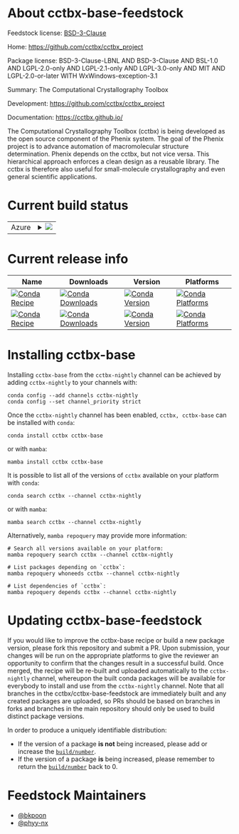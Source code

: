 About cctbx-base-feedstock
==========================

Feedstock license: [BSD-3-Clause](https://github.com/cctbx/nightly-feedstock/blob/main/LICENSE.txt)

Home: https://github.com/cctbx/cctbx_project

Package license: BSD-3-Clause-LBNL AND BSD-3-Clause AND BSL-1.0 AND LGPL-2.0-only AND LGPL-2.1-only AND LGPL-3.0-only AND MIT AND LGPL-2.0-or-later WITH WxWindows-exception-3.1

Summary: The Computational Crystallography Toolbox

Development: https://github.com/cctbx/cctbx_project

Documentation: https://cctbx.github.io/

The Computational Crystallography Toolbox (cctbx) is being developed
as the open source component of the Phenix system. The goal of the
Phenix project is to advance automation of macromolecular structure
determination. Phenix depends on the cctbx, but not vice versa. This
hierarchical approach enforces a clean design as a reusable library.
The cctbx is therefore also useful for small-molecule crystallography
and even general scientific applications.


Current build status
====================


<table>
    
  <tr>
    <td>Azure</td>
    <td>
      <details>
        <summary>
          <a href="https://dev.azure.com/cctbx-release/feedstock-builds/_build/latest?definitionId=11&branchName=main">
            <img src="https://dev.azure.com/cctbx-release/feedstock-builds/_apis/build/status/nightly-feedstock?branchName=main">
          </a>
        </summary>
        <table>
          <thead><tr><th>Variant</th><th>Status</th></tr></thead>
          <tbody><tr>
              <td>linux_64_numpy1.20python3.7.____cpython</td>
              <td>
                <a href="https://dev.azure.com/cctbx-release/feedstock-builds/_build/latest?definitionId=11&branchName=main">
                  <img src="https://dev.azure.com/cctbx-release/feedstock-builds/_apis/build/status/nightly-feedstock?branchName=main&jobName=linux&configuration=linux%20linux_64_numpy1.20python3.7.____cpython" alt="variant">
                </a>
              </td>
            </tr><tr>
              <td>linux_64_numpy1.22python3.8.____cpython</td>
              <td>
                <a href="https://dev.azure.com/cctbx-release/feedstock-builds/_build/latest?definitionId=11&branchName=main">
                  <img src="https://dev.azure.com/cctbx-release/feedstock-builds/_apis/build/status/nightly-feedstock?branchName=main&jobName=linux&configuration=linux%20linux_64_numpy1.22python3.8.____cpython" alt="variant">
                </a>
              </td>
            </tr><tr>
              <td>linux_64_numpy2.0python3.10.____cpython</td>
              <td>
                <a href="https://dev.azure.com/cctbx-release/feedstock-builds/_build/latest?definitionId=11&branchName=main">
                  <img src="https://dev.azure.com/cctbx-release/feedstock-builds/_apis/build/status/nightly-feedstock?branchName=main&jobName=linux&configuration=linux%20linux_64_numpy2.0python3.10.____cpython" alt="variant">
                </a>
              </td>
            </tr><tr>
              <td>linux_64_numpy2.0python3.11.____cpython</td>
              <td>
                <a href="https://dev.azure.com/cctbx-release/feedstock-builds/_build/latest?definitionId=11&branchName=main">
                  <img src="https://dev.azure.com/cctbx-release/feedstock-builds/_apis/build/status/nightly-feedstock?branchName=main&jobName=linux&configuration=linux%20linux_64_numpy2.0python3.11.____cpython" alt="variant">
                </a>
              </td>
            </tr><tr>
              <td>linux_64_numpy2.0python3.12.____cpython</td>
              <td>
                <a href="https://dev.azure.com/cctbx-release/feedstock-builds/_build/latest?definitionId=11&branchName=main">
                  <img src="https://dev.azure.com/cctbx-release/feedstock-builds/_apis/build/status/nightly-feedstock?branchName=main&jobName=linux&configuration=linux%20linux_64_numpy2.0python3.12.____cpython" alt="variant">
                </a>
              </td>
            </tr><tr>
              <td>linux_64_numpy2.0python3.9.____cpython</td>
              <td>
                <a href="https://dev.azure.com/cctbx-release/feedstock-builds/_build/latest?definitionId=11&branchName=main">
                  <img src="https://dev.azure.com/cctbx-release/feedstock-builds/_apis/build/status/nightly-feedstock?branchName=main&jobName=linux&configuration=linux%20linux_64_numpy2.0python3.9.____cpython" alt="variant">
                </a>
              </td>
            </tr><tr>
              <td>osx_64_numpy1.20python3.7.____cpython</td>
              <td>
                <a href="https://dev.azure.com/cctbx-release/feedstock-builds/_build/latest?definitionId=11&branchName=main">
                  <img src="https://dev.azure.com/cctbx-release/feedstock-builds/_apis/build/status/nightly-feedstock?branchName=main&jobName=osx&configuration=osx%20osx_64_numpy1.20python3.7.____cpython" alt="variant">
                </a>
              </td>
            </tr><tr>
              <td>osx_64_numpy1.22python3.8.____cpython</td>
              <td>
                <a href="https://dev.azure.com/cctbx-release/feedstock-builds/_build/latest?definitionId=11&branchName=main">
                  <img src="https://dev.azure.com/cctbx-release/feedstock-builds/_apis/build/status/nightly-feedstock?branchName=main&jobName=osx&configuration=osx%20osx_64_numpy1.22python3.8.____cpython" alt="variant">
                </a>
              </td>
            </tr><tr>
              <td>osx_64_numpy2.0python3.10.____cpython</td>
              <td>
                <a href="https://dev.azure.com/cctbx-release/feedstock-builds/_build/latest?definitionId=11&branchName=main">
                  <img src="https://dev.azure.com/cctbx-release/feedstock-builds/_apis/build/status/nightly-feedstock?branchName=main&jobName=osx&configuration=osx%20osx_64_numpy2.0python3.10.____cpython" alt="variant">
                </a>
              </td>
            </tr><tr>
              <td>osx_64_numpy2.0python3.11.____cpython</td>
              <td>
                <a href="https://dev.azure.com/cctbx-release/feedstock-builds/_build/latest?definitionId=11&branchName=main">
                  <img src="https://dev.azure.com/cctbx-release/feedstock-builds/_apis/build/status/nightly-feedstock?branchName=main&jobName=osx&configuration=osx%20osx_64_numpy2.0python3.11.____cpython" alt="variant">
                </a>
              </td>
            </tr><tr>
              <td>osx_64_numpy2.0python3.12.____cpython</td>
              <td>
                <a href="https://dev.azure.com/cctbx-release/feedstock-builds/_build/latest?definitionId=11&branchName=main">
                  <img src="https://dev.azure.com/cctbx-release/feedstock-builds/_apis/build/status/nightly-feedstock?branchName=main&jobName=osx&configuration=osx%20osx_64_numpy2.0python3.12.____cpython" alt="variant">
                </a>
              </td>
            </tr><tr>
              <td>osx_64_numpy2.0python3.9.____cpython</td>
              <td>
                <a href="https://dev.azure.com/cctbx-release/feedstock-builds/_build/latest?definitionId=11&branchName=main">
                  <img src="https://dev.azure.com/cctbx-release/feedstock-builds/_apis/build/status/nightly-feedstock?branchName=main&jobName=osx&configuration=osx%20osx_64_numpy2.0python3.9.____cpython" alt="variant">
                </a>
              </td>
            </tr><tr>
              <td>osx_arm64_numpy1.22python3.8.____cpython</td>
              <td>
                <a href="https://dev.azure.com/cctbx-release/feedstock-builds/_build/latest?definitionId=11&branchName=main">
                  <img src="https://dev.azure.com/cctbx-release/feedstock-builds/_apis/build/status/nightly-feedstock?branchName=main&jobName=osx&configuration=osx%20osx_arm64_numpy1.22python3.8.____cpython" alt="variant">
                </a>
              </td>
            </tr><tr>
              <td>osx_arm64_numpy2.0python3.10.____cpython</td>
              <td>
                <a href="https://dev.azure.com/cctbx-release/feedstock-builds/_build/latest?definitionId=11&branchName=main">
                  <img src="https://dev.azure.com/cctbx-release/feedstock-builds/_apis/build/status/nightly-feedstock?branchName=main&jobName=osx&configuration=osx%20osx_arm64_numpy2.0python3.10.____cpython" alt="variant">
                </a>
              </td>
            </tr><tr>
              <td>osx_arm64_numpy2.0python3.11.____cpython</td>
              <td>
                <a href="https://dev.azure.com/cctbx-release/feedstock-builds/_build/latest?definitionId=11&branchName=main">
                  <img src="https://dev.azure.com/cctbx-release/feedstock-builds/_apis/build/status/nightly-feedstock?branchName=main&jobName=osx&configuration=osx%20osx_arm64_numpy2.0python3.11.____cpython" alt="variant">
                </a>
              </td>
            </tr><tr>
              <td>osx_arm64_numpy2.0python3.12.____cpython</td>
              <td>
                <a href="https://dev.azure.com/cctbx-release/feedstock-builds/_build/latest?definitionId=11&branchName=main">
                  <img src="https://dev.azure.com/cctbx-release/feedstock-builds/_apis/build/status/nightly-feedstock?branchName=main&jobName=osx&configuration=osx%20osx_arm64_numpy2.0python3.12.____cpython" alt="variant">
                </a>
              </td>
            </tr><tr>
              <td>osx_arm64_numpy2.0python3.9.____cpython</td>
              <td>
                <a href="https://dev.azure.com/cctbx-release/feedstock-builds/_build/latest?definitionId=11&branchName=main">
                  <img src="https://dev.azure.com/cctbx-release/feedstock-builds/_apis/build/status/nightly-feedstock?branchName=main&jobName=osx&configuration=osx%20osx_arm64_numpy2.0python3.9.____cpython" alt="variant">
                </a>
              </td>
            </tr><tr>
              <td>win_64_numpy1.20python3.7.____cpython</td>
              <td>
                <a href="https://dev.azure.com/cctbx-release/feedstock-builds/_build/latest?definitionId=11&branchName=main">
                  <img src="https://dev.azure.com/cctbx-release/feedstock-builds/_apis/build/status/nightly-feedstock?branchName=main&jobName=win&configuration=win%20win_64_numpy1.20python3.7.____cpython" alt="variant">
                </a>
              </td>
            </tr><tr>
              <td>win_64_numpy1.22python3.8.____cpython</td>
              <td>
                <a href="https://dev.azure.com/cctbx-release/feedstock-builds/_build/latest?definitionId=11&branchName=main">
                  <img src="https://dev.azure.com/cctbx-release/feedstock-builds/_apis/build/status/nightly-feedstock?branchName=main&jobName=win&configuration=win%20win_64_numpy1.22python3.8.____cpython" alt="variant">
                </a>
              </td>
            </tr><tr>
              <td>win_64_numpy2.0python3.10.____cpython</td>
              <td>
                <a href="https://dev.azure.com/cctbx-release/feedstock-builds/_build/latest?definitionId=11&branchName=main">
                  <img src="https://dev.azure.com/cctbx-release/feedstock-builds/_apis/build/status/nightly-feedstock?branchName=main&jobName=win&configuration=win%20win_64_numpy2.0python3.10.____cpython" alt="variant">
                </a>
              </td>
            </tr><tr>
              <td>win_64_numpy2.0python3.11.____cpython</td>
              <td>
                <a href="https://dev.azure.com/cctbx-release/feedstock-builds/_build/latest?definitionId=11&branchName=main">
                  <img src="https://dev.azure.com/cctbx-release/feedstock-builds/_apis/build/status/nightly-feedstock?branchName=main&jobName=win&configuration=win%20win_64_numpy2.0python3.11.____cpython" alt="variant">
                </a>
              </td>
            </tr><tr>
              <td>win_64_numpy2.0python3.12.____cpython</td>
              <td>
                <a href="https://dev.azure.com/cctbx-release/feedstock-builds/_build/latest?definitionId=11&branchName=main">
                  <img src="https://dev.azure.com/cctbx-release/feedstock-builds/_apis/build/status/nightly-feedstock?branchName=main&jobName=win&configuration=win%20win_64_numpy2.0python3.12.____cpython" alt="variant">
                </a>
              </td>
            </tr><tr>
              <td>win_64_numpy2.0python3.9.____cpython</td>
              <td>
                <a href="https://dev.azure.com/cctbx-release/feedstock-builds/_build/latest?definitionId=11&branchName=main">
                  <img src="https://dev.azure.com/cctbx-release/feedstock-builds/_apis/build/status/nightly-feedstock?branchName=main&jobName=win&configuration=win%20win_64_numpy2.0python3.9.____cpython" alt="variant">
                </a>
              </td>
            </tr>
          </tbody>
        </table>
      </details>
    </td>
  </tr>
</table>

Current release info
====================

| Name | Downloads | Version | Platforms |
| --- | --- | --- | --- |
| [![Conda Recipe](https://img.shields.io/badge/recipe-cctbx-green.svg)](https://anaconda.org/cctbx-nightly/cctbx) | [![Conda Downloads](https://img.shields.io/conda/dn/cctbx-nightly/cctbx.svg)](https://anaconda.org/cctbx-nightly/cctbx) | [![Conda Version](https://img.shields.io/conda/vn/cctbx-nightly/cctbx.svg)](https://anaconda.org/cctbx-nightly/cctbx) | [![Conda Platforms](https://img.shields.io/conda/pn/cctbx-nightly/cctbx.svg)](https://anaconda.org/cctbx-nightly/cctbx) |
| [![Conda Recipe](https://img.shields.io/badge/recipe-cctbx--base-green.svg)](https://anaconda.org/cctbx-nightly/cctbx-base) | [![Conda Downloads](https://img.shields.io/conda/dn/cctbx-nightly/cctbx-base.svg)](https://anaconda.org/cctbx-nightly/cctbx-base) | [![Conda Version](https://img.shields.io/conda/vn/cctbx-nightly/cctbx-base.svg)](https://anaconda.org/cctbx-nightly/cctbx-base) | [![Conda Platforms](https://img.shields.io/conda/pn/cctbx-nightly/cctbx-base.svg)](https://anaconda.org/cctbx-nightly/cctbx-base) |

Installing cctbx-base
=====================

Installing `cctbx-base` from the `cctbx-nightly` channel can be achieved by adding `cctbx-nightly` to your channels with:

```
conda config --add channels cctbx-nightly
conda config --set channel_priority strict
```

Once the `cctbx-nightly` channel has been enabled, `cctbx, cctbx-base` can be installed with `conda`:

```
conda install cctbx cctbx-base
```

or with `mamba`:

```
mamba install cctbx cctbx-base
```

It is possible to list all of the versions of `cctbx` available on your platform with `conda`:

```
conda search cctbx --channel cctbx-nightly
```

or with `mamba`:

```
mamba search cctbx --channel cctbx-nightly
```

Alternatively, `mamba repoquery` may provide more information:

```
# Search all versions available on your platform:
mamba repoquery search cctbx --channel cctbx-nightly

# List packages depending on `cctbx`:
mamba repoquery whoneeds cctbx --channel cctbx-nightly

# List dependencies of `cctbx`:
mamba repoquery depends cctbx --channel cctbx-nightly
```




Updating cctbx-base-feedstock
=============================

If you would like to improve the cctbx-base recipe or build a new
package version, please fork this repository and submit a PR. Upon submission,
your changes will be run on the appropriate platforms to give the reviewer an
opportunity to confirm that the changes result in a successful build. Once
merged, the recipe will be re-built and uploaded automatically to the
`cctbx-nightly` channel, whereupon the built conda packages will be available for
everybody to install and use from the `cctbx-nightly` channel.
Note that all branches in the cctbx/cctbx-base-feedstock are
immediately built and any created packages are uploaded, so PRs should be based
on branches in forks and branches in the main repository should only be used to
build distinct package versions.

In order to produce a uniquely identifiable distribution:
 * If the version of a package **is not** being increased, please add or increase
   the [``build/number``](https://docs.conda.io/projects/conda-build/en/latest/resources/define-metadata.html#build-number-and-string).
 * If the version of a package **is** being increased, please remember to return
   the [``build/number``](https://docs.conda.io/projects/conda-build/en/latest/resources/define-metadata.html#build-number-and-string)
   back to 0.

Feedstock Maintainers
=====================

* [@bkpoon](https://github.com/bkpoon/)
* [@phyy-nx](https://github.com/phyy-nx/)

